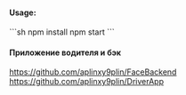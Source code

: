 <h4>Usage:</h4>
```sh
  npm install
  npm start
```

<h4>Приложение водителя и бэк</h4>

https://github.com/aplinxy9plin/FaceBackend
https://github.com/aplinxy9plin/DriverApp
